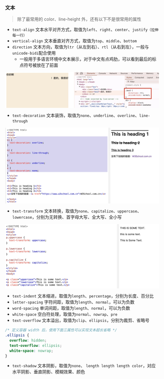 
### 文本

> 除了最常用的 color、line-height 外，还有以下不是很常用的属性

- `text-align` 文本水平对齐方式，取值为`left`、`right`、`center`、`justify（拉伸每一行）`
- `vertical-align` 文本垂直对齐方式，取值为`top`、`middle`、`bottom`
- `direction` 文本方向，取值为`ltr`（从左到右）、`rtl`（从右到左），一般与`unicode-bidi`配合使用
  - 一般用于多语言环境中文本展示，对于中文有点鸡肋，可以看到最后的标点符号被放在了前面

<img src="../static/a_2_1.jpg" alt="图片描述" width="800" style="display: block; margin: 10px auto;">

- `text-decoration` 文本装饰，取值为`none`、`underline`、`overline`、`line-through`

<img src="../static/a_2_2.jpg" alt="图片描述" width="800" style="display: block; margin: 10px auto;">

- `text-transform` 文本转换，取值为`none`、`capitalize`、`uppercase`、`lowercase`，分别为无转换、首字母大写、全大写、全小写

<img src="../static/a_2_3.jpg" alt="图片描述" width="800" style="display: block; margin: 10px auto;">

- `text-indent` 文本缩进，取值为`length`、`percentage`，分别为长度、百分比
- `letter-spacing` 字符间距，取值为`length`、`normal`，可以为负数
- `word-spacing` 单词间距，取值为`length`、`normal`，可以为负数
- `white-space` 空白符处理，取值为`normal`、`nowrap`、`pre`
- `text-overflow` 文本溢出，取值为`clip`、`ellipsis`，分别为裁剪、省略号
```css
/* 定义容器 width 后，使用下面三属性可以实现文本超长省略 */
.ellipsis {
  overflow: hidden;
  text-overflow: ellipsis;
  white-space: nowrap;
}
```
- `text-shadow` 文本阴影，取值为`none`、 `length length length color`，对应水平阴影、垂直阴影、模糊效果、颜色

